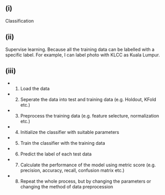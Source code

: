 ## (i)
Classification

## (ii)
Supervise learning. Because all the training data can be labelled with a specific label. For example, I can label photo with KLCC as Kuala Lumpur.

## (iii)
- 1. Load the data
- 2. Seperate the data into test and training data (e.g. Holdout, KFold etc.)
- 3. Preprocess the training data (e.g. feature selecture, normalization etc.)
- 4. Initialize the classifier with suitable parameters
- 5. Train the classifier with the training data
- 6. Predict the label of each test data
- 7. Calculate the performance of the model using metric score (e.g. precision, accuracy, recall, confusion matrix etc.)
- 8. Repeat the whole process, but by changing the parameters or changing the method of data preprocession

